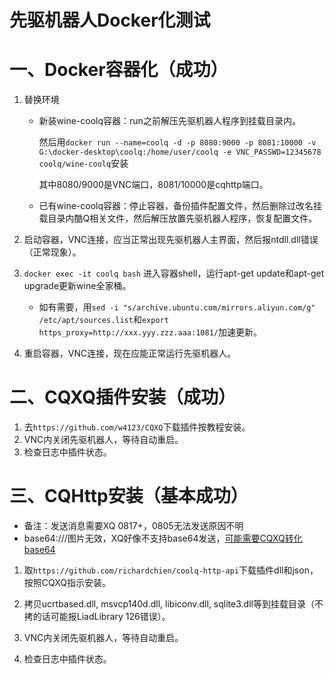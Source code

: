 # 先驱机器人Docker化测试

# 一、Docker容器化（成功）

1. 替换环境

    * 新装wine-coolq容器：run之前解压先驱机器人程序到挂载目录内。
    
      然后用``docker run --name=coolq -d -p 8080:9000 -p 8081:10000 -v G:\docker-desktop\coolq:/home/user/coolq -e VNC_PASSWD=12345678 coolq/wine-coolq``安装
      
      其中8080/9000是VNC端口，8081/10000是cqhttp端口。

    * 已有wine-coolq容器：停止容器，备份插件配置文件，然后删除过改名挂载目录内酷Q相关文件，然后解压放置先驱机器人程序，恢复配置文件。

2. 启动容器，VNC连接，应当正常出现先驱机器人主界面，然后报ntdll.dll错误（正常现象）。
   
3. ``docker exec -it coolq bash`` 进入容器shell，运行apt-get update和apt-get upgrade更新wine全家桶。
   * 如有需要，用``sed -i "s/archive.ubuntu.com/mirrors.aliyun.com/g" /etc/apt/sources.list``和``export https_proxy=http://xxx.yyy.zzz.aaa:1081/``加速更新。

4. 重启容器，VNC连接，现在应能正常运行先驱机器人。


# 二、CQXQ插件安装（成功）

1. 去``https://github.com/w4123/CQXQ``下载插件按教程安装。
2. VNC内关闭先驱机器人，等待自动重启。
3. 检查日志中插件状态。

# 三、CQHttp安装（基本成功）

* 备注：发送消息需要XQ 0817+，0805无法发送原因不明
* base64:///图片无效，XQ好像不支持base64发送，[可能需要CQXQ转化base64](https://github.com/w4123/CQXQ/issues/18)

1. 取``https://github.com/richardchien/coolq-http-api``下载插件dll和json，按照CQXQ指示安装。

2. 拷贝ucrtbased.dll, msvcp140d.dll, libiconv.dll, sqlite3.dll等到挂载目录（不拷的话可能报LiadLibrary 126错误）。

3. VNC内关闭先驱机器人，等待自动重启。

4. 检查日志中插件状态。
